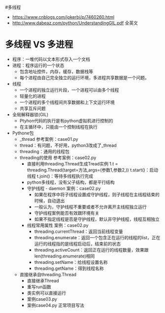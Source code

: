 #多线程
* https://www.cnblogs.com/jokerbj/p/7460260.html
* http://www.dabeaz.com/python/UnderstandingGIL.pdf 全英文
# 多线程 VS 多进程
* 程序：一堆代码以文本形式存入一个文档
* 进程：程序运行的一个状态
    * 包含地址控件，内存，缓存，数据栈等
    * 每个进程由自己完全独立的运行环境，多进程共享数据是一个问题。
* 线程
    * 一个进程的独立运行片段，一个进程可以由多个线程
    * 轻量化的进程
    * 一个进程的多个线程间共享数据和上下文运行环境
    * 共享互斥问题
* 全局解释器锁(GIL)
    * Ptyhon代码的执行是有python虚拟机进行控制的
    * 在主循环中，只能由一个控制线程在执行
* Pythone包
    * _thread 参考案例：case01.py
    * thread：有问题，不好用，python3改成了_thread
    * threading：通用的线程包
    * threading的使用 参考案例：case02.py
        * 直接利用threading.Thread生成Tread实例
            1.t = threading.Thread(target=方法,args=(参数1,参数2,))
                t.start()：启动线程
                t.join()：等待多线程执行完成
        * python多线程，没有父子结构，都是平行结构
        * 守护线程 - daemon 案例：case02.py
            * 如果在程序中将子线程设置成守护线程，则子线程在主线程结束的时候，自动退出
            * 一般认为，守护线程不重要或者不允许离开主线程独立运行
            * 守护线程案例能否有效跟环境有关
            * 如果不指定线程是否是守护线程，默认非守护线程，线程互相独立
        * 线程常用属性 案例：case02.py
            * threading.currentThread：返回当前线程变量
            * threading.enumerate：返回一个包含正在运行的线程的list，正在运行的线程指的是线程启动后，结束前的状态
            * threading.activeCount：返回正在运行的线程数量，效果跟len(threading.enumerate)相同
            * threading.setName：给线程设置名称
            * threading.getName：得到线程名称
    * 直接继承自threading.Thread
        * 直接继承Thread
        * 重写run函数
        * 类实例可以直接运行
        * 案例case03.py
        * 案例case04.py 正常项目写法
            
            